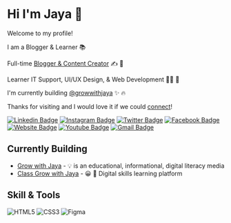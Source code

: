 # Hi I'm Jaya 👋

Welcome to my profile!

I am a Blogger & Learner 📚

Full-time [Blogger & Content Creator](https://www.growwithjaya) ✍️ 🎥

Learner IT Support, UI/UX Design, & Web Development 👨‍💻 🎨

I'm currently building [@growwithjaya](https://github.com/Grow-with-Jaya) ✨ 🔥

Thanks for visiting and I would love it if we could [connect](https://www.linkedin.com/in/jayakusuma404/)!

[![Linkedin Badge](https://img.shields.io/badge/-LinkedIn-blue?style=flat&logo=Linkedin&logoColor=white&link=https://www.linkedin.com/in/jayakusuma404/)](https://www.linkedin.com/in/jayakusuma404/)
[![Instagram Badge](https://img.shields.io/badge/-Instagram-purple?style=flat&logo=instagram&logoColor=white&link=https://instagram.com/jayakusuma404/)](https://instagram.com/jayakusuma404)
[![Twitter Badge](https://img.shields.io/badge/-Twitter-1ca0f1?style=flat&labelColor=1ca0f1&logo=twitter&logoColor=white&link=https://twitter.com/jayakusuma404)](https://twitter.com/jayakusuma404)
[![Facebook Badge](https://img.shields.io/badge/-Facebook-4267B2?style=flat&labelColor=4267B2&logo=facebook&logoColor=white&link=https://facebook.com/jayakusuma404)](https://facebook.com/jayakusuma404)
[![Website Badge](https://img.shields.io/badge/-Portofolio-47CCCC?style=flat&logo=Google-Chrome&logoColor=white&link=https://m.growwithjaya.com)](https://m.growwithjaya.com)
[![Youtube Badge](https://img.shields.io/badge/-Youtube-FF0000?style=flat&labelColor=FF0000&logo=youtube&logoColor=white&link=https://www.youtube.com/c/growwithjaya)](https://www.youtube.com/c/growwithjaya)
[![Gmail Badge](https://img.shields.io/badge/-Gmail-c14438?style=flat&logo=Gmail&logoColor=white&link=mailto:cyberkusuma8@gmail.com)](mailto:cyberkusuma8@gmail.com)

## Currently Building

- [Grow with Jaya](https:/growwithjaya.com) - 💡 is an educational, informational, digital literacy media
- [Class Grow with Jaya](https://class.growwithjaya.com) - 😀 📖 Digital skills learning platform

## Skill & Tools

![HTML5](https://img.shields.io/badge/html5-%23E34F26.svg?style=for-the-badge&logo=html5&logoColor=white)
![CSS3](https://img.shields.io/badge/css3-%231572B6.svg?style=for-the-badge&logo=css3&logoColor=white)
![Figma](https://img.shields.io/badge/figma-%23F24E1E.svg?style=for-the-badge&logo=figma&logoColor=white)
